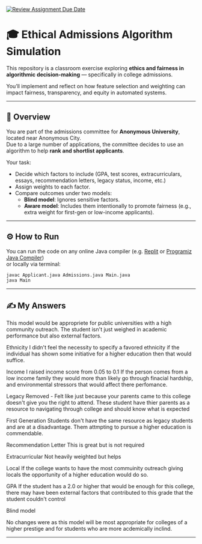 [![Review Assignment Due Date](https://classroom.github.com/assets/deadline-readme-button-22041afd0340ce965d47ae6ef1cefeee28c7c493a6346c4f15d667ab976d596c.svg)](https://classroom.github.com/a/oqKLEXJJ)
# 🎓 Ethical Admissions Algorithm Simulation

This repository is a classroom exercise exploring **ethics and fairness in algorithmic decision-making** — specifically in college admissions.

You’ll implement and reflect on how feature selection and weighting can impact fairness, transparency, and equity in automated systems.

---

## 🧩 Overview

You are part of the admissions committee for **Anonymous University**, located near Anonymous City.  
Due to a large number of applications, the committee decides to use an algorithm to help **rank and shortlist applicants**.

Your task:
- Decide which factors to include (GPA, test scores, extracurriculars, essays, recommendation letters, legacy status, income, etc.)
- Assign weights to each factor.
- Compare outcomes under two models:
  - **Blind model**: Ignores sensitive factors.
  - **Aware model**: Includes them intentionally to promote fairness (e.g., extra weight for first-gen or low-income applicants).

---

## ⚙️ How to Run

You can run the code on any online Java compiler (e.g. [Replit](https://replit.com/~) or [Programiz Java Compiler](https://www.programiz.com/java-programming/online-compiler))  
or locally via terminal:

```bash
javac Applicant.java Admissions.java Main.java
java Main
```
---

## ✍️ My Answers

This model would be appropriete for public universities with a high community outreach. The student isn't just weighed in academic performance but also external factors. 

Ethnicity
I didn't feel the necessity to specify a favored ethnicity if the individual has shown some initiative for a higher education then that would suffice.

Income
I raised income score from 0.05 to 0.1
If the person comes from a low income family they would more than likely go through finacial hardship, and environmental stressors that would affect there perfomance.

Legacy
Removed - Felt like just because your parents came to this college doesn't give you the right to attend. These student have thier parents as a resource to navigating through college and should know what is expected

First Generation
Students don't have the same resource as legacy students and are at a disadvantage. Them attmpting to pursue a higher education is commendable.

Recommendation Letter
This is great but is not required

Extracurricular
Not heavily weighted but helps

Local
If the college wants to have the most commuinity outreach giving locals the opportunity of a higher education would do so. 

GPA
If the student has a 2.0 or higher that would be enough for this college, there may have been external factors that contributed to this grade that the student couldn't control

Blind model

No changes were as this model will be most appropriate for colleges of a higher prestige and for students who are more acdemically inclind. 

---